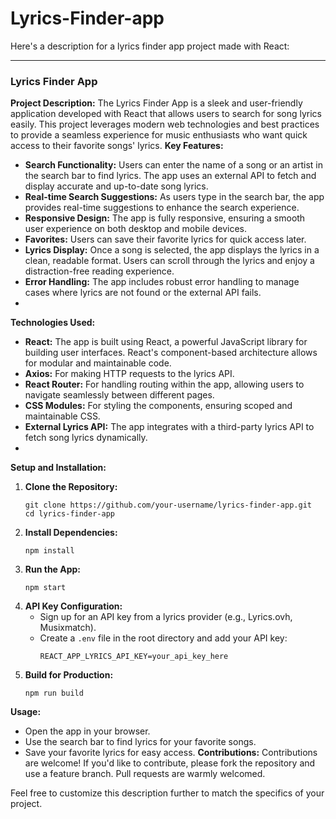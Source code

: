 # Lyrics-Finder-app
Here's a description for a lyrics finder app project made with React:

---

### Lyrics Finder App

**Project Description:**
The Lyrics Finder App is a sleek and user-friendly application developed with React that allows users to search for song lyrics easily. This project leverages modern web technologies and best practices to provide a seamless experience for music enthusiasts who want quick access to their favorite songs' lyrics.
**Key Features:**

- **Search Functionality:** Users can enter the name of a song or an artist in the search bar to find lyrics. The app uses an external API to fetch and display accurate and up-to-date song lyrics.
- **Real-time Search Suggestions:** As users type in the search bar, the app provides real-time suggestions to enhance the search experience. 
- **Responsive Design:** The app is fully responsive, ensuring a smooth user experience on both desktop and mobile devices.  
- **Favorites:** Users can save their favorite lyrics for quick access later. 
- **Lyrics Display:** Once a song is selected, the app displays the lyrics in a clean, readable format. Users can scroll through the lyrics and enjoy a distraction-free reading experience.  
- **Error Handling:** The app includes robust error handling to manage cases where lyrics are not found or the external API fails.
- 
**Technologies Used:**
  
- **React:** The app is built using React, a powerful JavaScript library for building user interfaces. React's component-based architecture allows for modular and maintainable code.  
- **Axios:** For making HTTP requests to the lyrics API.  
- **React Router:** For handling routing within the app, allowing users to navigate seamlessly between different pages.  
- **CSS Modules:** For styling the components, ensuring scoped and maintainable CSS.  
- **External Lyrics API:** The app integrates with a third-party lyrics API to fetch song lyrics dynamically.
- 
**Setup and Installation:**
  
1. **Clone the Repository:**
   ```
   git clone https://github.com/your-username/lyrics-finder-app.git
   cd lyrics-finder-app
   ```
2. **Install Dependencies:**
   ```
   npm install
   ```
3. **Run the App:**
   ```
   npm start
   ```
4. **API Key Configuration:**
   - Sign up for an API key from a lyrics provider (e.g., Lyrics.ovh, Musixmatch).
   - Create a `.env` file in the root directory and add your API key:
     ```
     REACT_APP_LYRICS_API_KEY=your_api_key_here
     ```
5. **Build for Production:**
   ```
   npm run build
   ```
**Usage:**
- Open the app in your browser.
- Use the search bar to find lyrics for your favorite songs.
- Save your favorite lyrics for easy access.
**Contributions:**
Contributions are welcome! If you'd like to contribute, please fork the repository and use a feature branch. Pull requests are warmly welcomed.

Feel free to customize this description further to match the specifics of your project.
